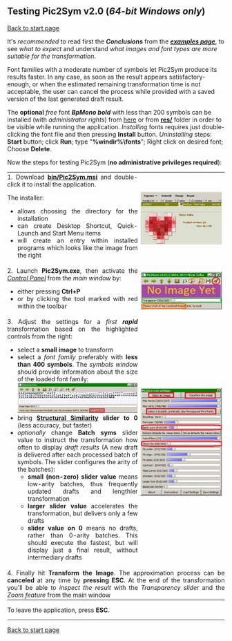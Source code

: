 ## Testing Pic2Sym v2.0 (*64\-bit Windows only*) ##

[Back to start page](../../../ReadMe.md)

It&#39;s *recommended* to read first the ***Conclusions*** from the ***[examples page][examples]***, to see *what to expect* and understand *what images and font types are more suitable for the transformation*.

Font families with a moderate number of symbols let Pic2Sym produce its results faster. In any case, as soon as the result appears satisfactory-enough, or when the estimated remaining transformation time is not acceptable, the user can cancel the process while provided with a saved version of the last generated draft result.

The **optional** *free* font ***BpMono bold*** with less than 200 symbols can be installed (with *administrator rights*) from [here][BpMonoBold] or from **[res/][ResFolder]** folder in order to be visible while running the application. *Installing* fonts requires just double-clicking the font file and then pressing **Install** button. *Uninstalling* steps: **Start** button; click **Run**; type &quot;**%windir%\\fonts**&quot;; Right click on desired font; Choose **Delete**.

Now the steps for testing Pic2Sym (**no administrative privileges required**):

<table style="width:100%; margin-left:0; margin-right:0" border="0" cellpadding="0" cellspacing="5">
	<tr valign="center" style="vertical-align:center">
		<td width="60%" align="justify" style="text-align:justify; padding-left:0; padding-right:0">
			1. Download <b><a href="../../../bin/Pic2Sym.msi">bin/Pic2Sym.msi</a></b> and double-click it to install the application.
			<p>
			The installer:
			<ul>
				<li>allows choosing the directory for the installation</li>
				<li>can create Desktop Shortcut, Quick-Launch and Start Menu items</li>
				<li>will create an entry within installed programs which looks like the image from the right</li>
			</ul>
		</td>
		<td>
			<img src="installedApp.jpg"></img>
		</td>
	</tr>
	<tr valign="center" style="vertical-align:center">
		<td align="justify" style="text-align:justify; padding-left:0; padding-right:0">
			2. Launch <b>Pic2Sym.exe</b>, then activate the <i><a href="../CtrlPanel/CtrlPanel.md">Control Panel</a></i> from the <i>main window</i> by:
			<ul>
				<li>either pressing <b>Ctrl+P</b></li>
				<li>or by clicking the tool marked with red within the toolbar</li>
			</ul>
		</td>
		<td>
			<img src="mainWindow.jpg"></img>
		</td>
	</tr>
	<tr valign="center" style="vertical-align:center">
		<td align="justify" style="text-align:justify; padding-left:0; padding-right:0">
			3. Adjust the settings for a <i>first <b>rapid</b></i> transformation based on the highlighted controls from the right:
			<ul>
				<li>select a <b>small image</b> to transform</li>
				<li>select a <i>font family</i> preferably with <b>less than 400 symbols</b>. The <i>symbols window</i> should provide information about the size of the loaded font family:<br>
					<img src="smallFontFamily.jpg"></img></li>
				<li>bring <b><a href="https://ece.uwaterloo.ca/~z70wang/research/ssim">Structural Similarity</a> slider to 0</b> (less accuracy, but faster)</li>
				<li><i>optionally</i> change <b>Batch syms</b> slider value to instruct the transformation how often to display <i>draft results</i> (A new draft is delivered after each processed batch of symbols. The slider configures the arity of the batches):
				<ul>
					<li><b>small (non-zero) slider value</b> means low-arity batches, thus frequently updated drafts and lengthier transformation</li>
					<li><b>larger slider value</b> accelerates the transformation, but delivers only a few drafts</li>
					<li><b>slider value on 0</b> means no drafts, rather than 0-arity batches. This should execute the fastest, but will display just a final result, without intermediary drafts</li>
				</ul>
				</li>
			</ul>
		</td>
		<td>
			<img src="rapidTestConfig.jpg"></img>
		</td>
	</tr>
	<tr>
		<td colspan="2" align="justify" style="text-align:justify; padding-left:0; padding-right:0">
			4. Finally hit <b>Transform the Image</b>. The approximation process can be <b>canceled</b> at any time by <b>pressing ESC</b>. At the end of the transformation you&#39;ll be able to <i>inspect the result</i> with the <i>Transparency slider</i> and the <i>Zoom feature</i> from the main window
		</td>
	</tr>
</table>

To leave the application, press **ESC**.

--------
[Back to start page](../../../ReadMe.md)

[ResFolder]:../../../res/
[BpMonoBold]:http://www.dafont.com/bpmono.font
[examples]:../results/results.md#Conclusions
[CtrlPanel]:../CtrlPanel/CtrlPanel.md
[msvcp120.dll]:http://files.dllworld.org/msvcp120.dll-12.0.21005.1-64bit_3075.zip
[msvcr120.dll]:http://files.dllworld.org/msvcr120.dll-12.0.21005.1-64bit_3122.zip
[vcomp120.dll]:http://down-dll.com/index.php?file-download=vcomp120.dll&arch=64bit&version=12.0.21005.1&dsc=Microsoft%AE-C/C++-OpenMP-Runtime#
[comdlg32.dll]:http://files.dllworld.org/comdlg32.dll-6.1.7601.17514-64bit_181.zip
[advapi32.dll]:http://files.dllworld.org/advapi32.dll-6.3.9600.17031-64bit.zip
[Structural Similarity]:https://ece.uwaterloo.ca/~z70wang/research/ssim